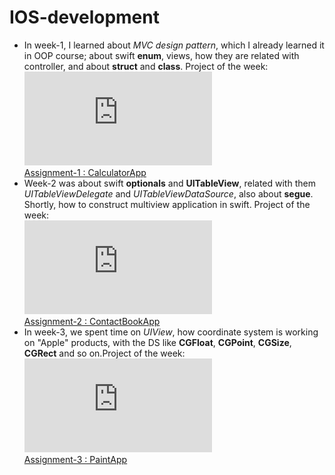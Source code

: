 # IOS-development
* In week-1, I learned about *MVC design pattern*, which I already learned it in OOP course; about swift **enum**, views, how they are related with controller, and about **struct** and **class**. Project of the week: <br> ![Assignment](https://github.com/Assylzhan-Izbassar/IOS-development/blob/main/Assignment-1/Assignment-1.pdf)<br>[Assignment-1 : CalculatorApp](https://github.com/Assylzhan-Izbassar/IOS-development/tree/main/Assignment-1/CalculatorApp/CalculatorApp) <br>
* Week-2 was about swift **optionals** and **UITableView**, related with them *UITableViewDelegate* and *UITableViewDataSource*, also about **segue**. Shortly, how to construct multiview application in swift. Project of the week: <br> ![Assignment](https://github.com/Assylzhan-Izbassar/IOS-development/blob/main/Assignment-2/Assignment-2.pdf) <br> [Assignment-2 : ContactBookApp](https://github.com/Assylzhan-Izbassar/IOS-development/tree/main/Assignment-2/Contact%20Book/Contact%20Book) <br>
* In week-3, we spent time on *UIView*, how coordinate system is working on "Apple" products, with the DS like **CGFloat**, **CGPoint**, **CGSize**, **CGRect** and so on.Project of the week: <br> ![Assignment](https://github.com/Assylzhan-Izbassar/IOS-development/blob/main/Assignment-3/Assignment-3.pdf) <br> [Assignment-3 : PaintApp](https://github.com/Assylzhan-Izbassar/IOS-development/tree/main/Assignment-3/PaintApp/PaintApp) <br>
